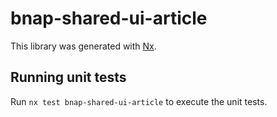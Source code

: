 # bnap-shared-ui-article

This library was generated with [Nx](https://nx.dev).

## Running unit tests

Run `nx test bnap-shared-ui-article` to execute the unit tests.

